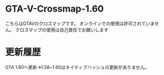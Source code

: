 # GTA-V-Crossmap-1.60
こちらはGTAVのクロスマップです。
オンラインでの使用は許可されていません。
クロスマップの使用は自己責任でお願いします
# 更新履歴
GTA 1.60へ更新
※1.58~1.60はネイティブハッシュの更新がありません。
